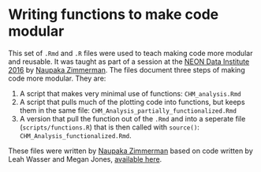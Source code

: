 Writing functions to make code modular
================

This set of `.Rmd` and `.R` files were used to teach making code more
modular and reusable. It was taught as part of a session at the [NEON
Data Institute
2016](http://neon-workwithdata.github.io/neon-data-institute-2016/) by
[Naupaka Zimmerman](http://github.com/naupaka). The files document three
steps of making code more modular. They are:

1. A script that makes very minimal use of functions: `CHM_analysis.Rmd`
1. A script that pulls much of the plotting code into functions, but
   keeps them in the same file: `CHM_Analysis_partially_functionalized.Rmd`
1. A version that pull the function out of the `.Rmd` and into
   a seperate file (`scripts/functions.R`) that is then called with
   `source()`: `CHM_Analysis_functionalized.Rmd`.

These files were written by [Naupaka Zimmerman](http://github.com/naupaka) based on code written by Leah Wasser and Megan Jones, [available here](http://neon-workwithdata.github.io/neon-data-institute-2016/R/classify-by-threshold-R/). 


